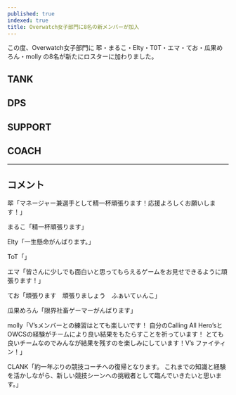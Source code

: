 ```yaml
---
published: true
indexed: true
title: Overwatch女子部門に8名の新メンバーが加入
---
```


<script>
	import Member from '$lib/components/news/util/Member.svelte';

	const TANK = [
		{
			name: '翆',
			socials: {
				twitter: 'suisan_ow',
				twitch: 'sui0zasso'
			}
		},
		{
			name: 'まるこ',
			socials: {
				twitter: 'umya58n',
				twitch: 'umya58n'
			}
		}
	];

	const DPS = [
		{
			name: 'Elty',
			socials: {
				twitter: 'elty_owo',
			}
		},
		{
			name: 'ToT',
			socials: {
				twitter: 'T0T_ow',
			}
		}
	];

	const SUPPORT = [
		{
			name: 'エマ',
			socials: {
				twitter: 'zen__ema',
				youtube: '@エマ-p8r',
				twitch: 'emao425'
			}
		},
		{
			name: 'てお',
			socials: {
				twitter: 'teo_kure5',
				twitch: 'teo_kure5'
			}
		},
		{
			name: '瓜果めろん',
			socials: {
				twitter: 'melon_urika',
				youtube: '@melonurika8543',
				twitch: 'melon_urika'
			}
		}
	];

	const COACH = [
		{
			name: 'molly',
			socials: {
				twitter: 'm5riOW',
				youtube: '@m5riOW',
				twitch: 'm5riow'
			}
		},
		{
			name: 'CLANK',
			socials: {
				twitter: 'clank_ccc',
				twitch: 'clank_owl'
			},
			additional: '(Content Creator部門からの移動)'
		}
	];
</script>

この度、Overwatch女子部門に 翆・まるこ・Elty・T0T・エマ・てお・瓜果めろん・molly の8名が新たにロスターに加わりました。

## TANK

<Member members={TANK} />

## DPS

<Member members={DPS} />

## SUPPORT

<Member members={SUPPORT} />

## COACH

<Member members={COACH} />

---

## コメント

翆「マネージャー兼選手として精一杯頑張ります！応援よろしくお願いします！」

まるこ「精一杯頑張ります」

Elty「一生懸命がんばります。」

ToT「」

エマ「皆さんに少しでも面白いと思ってもらえるゲームをお見せできるように頑張ります！」

てお「頑張ります　頑張りましょう　ふぁいてぃんこ」

瓜果めろん「限界社畜ゲーマーがんばります」

molly「V’sメンバーとの練習はとても楽しいです！
自分のCalling All Hero’sとOWCSの経験がチームにより良い結果をもたらすことを祈っています！
とても良いチームなのでみんなが結果を残すのを楽しみにしています！V’s ファイティン！」

CLANK「約一年ぶりの競技コーチへの復帰となります。
これまでの知識と経験を活かしながら、新しい競技シーンへの挑戦者として臨んでいきたいと思います。」
